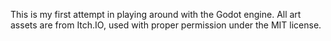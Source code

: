 This is my first attempt in playing around with the Godot engine. All art assets are from Itch.IO, used with proper permission under the MIT license.

